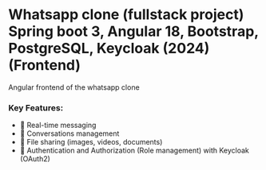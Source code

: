 # Whatsapp clone (fullstack project) Spring boot 3, Angular 18, Bootstrap, PostgreSQL, Keycloak (2024) (Frontend)

Angular frontend of the whatsapp clone


### Key Features:
- 💬 Real-time messaging
- 👥 Conversations management
- 📁 File sharing (images, videos, documents)
- 🔐 Authentication and Authorization (Role management) with Keycloak (OAuth2)



